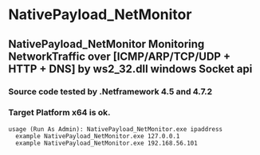 # NativePayload_NetMonitor
## NativePayload_NetMonitor Monitoring NetworkTraffic over [ICMP/ARP/TCP/UDP + HTTP + DNS] by ws2_32.dll windows Socket api 

### Source code tested by .Netframework 4.5 and 4.7.2 

### Target Platform x64 is ok.

    usage (Run As Admin): NativePayload_NetMonitor.exe ipaddress
      example NativePayload_NetMonitor.exe 127.0.0.1
      example NativePayload_NetMonitor.exe 192.168.56.101
